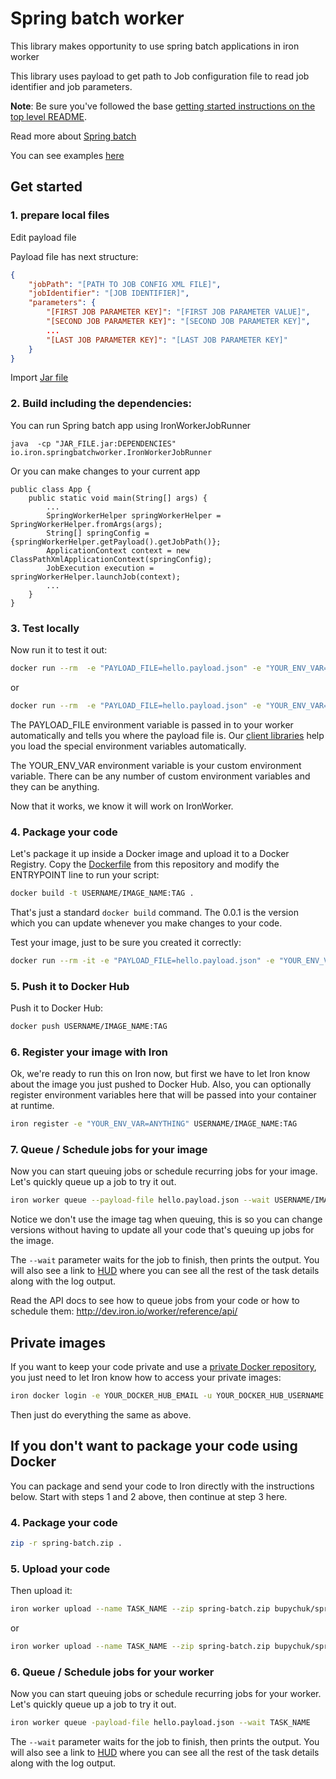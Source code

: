 # Spring batch worker

This library makes opportunity to use spring batch applications in iron worker

This library uses payload to get path to Job configuration file to read job identifier and job parameters.

**Note**: Be sure you've followed the base [getting started instructions on the top level README](https://github.com/iron-io/dockerworker).

Read more about [Spring batch](http://docs.spring.io/spring-batch/trunk/reference/html/index.html)

You can see examples [here](https://github.com/BupycHuk/iron_worker_spring_batch/tree/master/examples)

## Get started

### 1. prepare local files

Edit payload file

Payload file has next structure:
```json
{
    "jobPath": "[PATH TO JOB CONFIG XML FILE]",
    "jobIdentifier": "[JOB IDENTIFIER]",
    "parameters": {
        "[FIRST JOB PARAMETER KEY]": "[FIRST JOB PARAMETER VALUE]",
        "[SECOND JOB PARAMETER KEY]": "[SECOND JOB PARAMETER KEY]",
        ...
        "[LAST JOB PARAMETER KEY]": "[LAST JOB PARAMETER KEY]"
    }
}
```

Import [Jar file](https://github.com/BupycHuk/iron_worker_spring_batch/releases)

### 2. Build including the dependencies:

You can run Spring batch app using IronWorkerJobRunner
```
java  -cp "JAR_FILE.jar:DEPENDENCIES" io.iron.springbatchworker.IronWorkerJobRunner
```

Or you can make changes to your current app

```
public class App {
	public static void main(String[] args) {
		...
		SpringWorkerHelper springWorkerHelper = SpringWorkerHelper.fromArgs(args);
        String[] springConfig = {springWorkerHelper.getPayload().getJobPath()};
        ApplicationContext context = new ClassPathXmlApplicationContext(springConfig);
        JobExecution execution = springWorkerHelper.launchJob(context);
        ...
	}
}

```

### 3. Test locally

Now run it to test it out:

```sh
docker run --rm  -e "PAYLOAD_FILE=hello.payload.json" -e "YOUR_ENV_VAR=ANYTHING" -v "$PWD":/worker -w /worker bupychuk/spring-batch java  -cp "JAR_FILE.jar:DEPENDENCY_FILES" io.iron.springbatchworker.IronWorkerJobRunner
```

or

```sh
docker run --rm  -e "PAYLOAD_FILE=hello.payload.json" -e "YOUR_ENV_VAR=ANYTHING" -v "$PWD":/worker -w /worker bupychuk/spring-batch java  -jar "JAR_FILE.jar"
```


The PAYLOAD_FILE environment variable is passed in to your worker automatically and tells you
where the payload file is. Our [client libraries](http://dev.iron.io/worker/libraries/) help you load the special environment variables automatically.

The YOUR_ENV_VAR environment variable is your custom environment variable. There can
be any number of custom environment variables and they can be anything.

Now that it works, we know it will work on IronWorker.

### 4. Package your code

Let's package it up inside a Docker image and upload it to a Docker Registry. Copy the [Dockerfile](https://github.com/BupycHuk/iron_worker_spring_batch_example/blob/master/GithubRepositoryReader/Dockerfile) from this repository
and modify the ENTRYPOINT line to run your script:

```sh
docker build -t USERNAME/IMAGE_NAME:TAG .
```

That's just a standard `docker build` command. The 0.0.1 is the version which you can update
whenever you make changes to your code.

Test your image, just to be sure you created it correctly:

```sh
docker run --rm -it -e "PAYLOAD_FILE=hello.payload.json" -e "YOUR_ENV_VAR=ANYTHING" USERNAME/IMAGE_NAME:TAG
```

### 5. Push it to Docker Hub

Push it to Docker Hub:

```sh
docker push USERNAME/IMAGE_NAME:TAG
```

### 6. Register your image with Iron

Ok, we're ready to run this on Iron now, but first we have to let Iron know about the
image you just pushed to Docker Hub. Also, you can optionally register environment variables here that will be passed into your container at runtime.

```sh
iron register -e "YOUR_ENV_VAR=ANYTHING" USERNAME/IMAGE_NAME:TAG
```

### 7. Queue / Schedule jobs for your image

Now you can start queuing jobs or schedule recurring jobs for your image. Let's quickly
queue up a job to try it out.

```sh
iron worker queue --payload-file hello.payload.json --wait USERNAME/IMAGE_NAME:TAG
```

Notice we don't use the image tag when queuing, this is so you can change versions
without having to update all your code that's queuing up jobs for the image.

The `--wait` parameter waits for the job to finish, then prints the output.
You will also see a link to [HUD](http://hud.iron.io) where you can see all the rest of the task details along with the log output.

Read the API docs to see how to queue jobs from your code or how to schedule them:
http://dev.iron.io/worker/reference/api/

## Private images

If you want to keep your code private and use a [private Docker repository](https://docs.docker.com/docker-hub/repos/#private-repositories), you just need
to let Iron know how to access your private images:

```sh
iron docker login -e YOUR_DOCKER_HUB_EMAIL -u YOUR_DOCKER_HUB_USERNAME -p YOUR_DOCKER_HUB_PASSWORD
```

Then just do everything the same as above.

## If you don't want to package your code using Docker

You can package and send your code to Iron directly with the instructions below.
Start with steps 1 and 2 above, then continue at step 3 here.

### 4. Package your code

```sh
zip -r spring-batch.zip .
```

### 5. Upload your code

Then upload it:

```sh
iron worker upload --name TASK_NAME --zip spring-batch.zip bupychuk/spring-batch java -cp "JAR_FILE.jar:DEPENDENCY_FILES" io.iron.springbatchworker.IronWorkerJobRunner
```

or

```sh
iron worker upload --name TASK_NAME --zip spring-batch.zip bupychuk/spring-batch java -jar "JAR_FILE.jar"
```

### 6. Queue / Schedule jobs for your worker

Now you can start queuing jobs or schedule recurring jobs for your worker. Let's quickly
queue up a job to try it out.

```sh
iron worker queue -payload-file hello.payload.json --wait TASK_NAME
```

The `--wait` parameter waits for the job to finish, then prints the output.
You will also see a link to [HUD](http://hud.iron.io) where you can see all the rest of the task details along with the log output.
